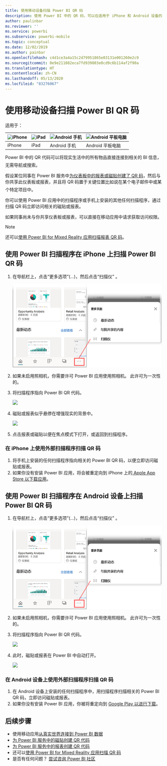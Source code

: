```yaml
---
title: 使用移动设备扫描 Power BI QR 码
description: 使用 Power BI 中的 QR 码，可以在适用于 iPhone 和 Android 设备的 Power BI 移动应用中从现实生活中的任何项直接连接到相关 BI 信息。
author: paulinbar
ms.reviewer: ''
ms.service: powerbi
ms.subservice: powerbi-mobile
ms.topic: conceptual
ms.date: 12/02/2019
ms.author: painbar
ms.openlocfilehash: c4d1ce3a4a15c2d79951865e03131e001260e2c9
ms.sourcegitcommit: 0e9e211082eca7fd939803e0cd9c6b114af2f90a
ms.translationtype: HT
ms.contentlocale: zh-CN
ms.lasthandoff: 05/13/2020
ms.locfileid: "83276067"
---
```

# <a name="scan-a-power-bi-qr-code-from-your-mobile-device"></a>使用移动设备扫描 Power BI QR 码
适用于：

| ![iPhone](./media/mobile-apps-qr-code/ios-logo-40-px.png) | ![iPad](./media/mobile-apps-qr-code/ios-logo-40-px.png) | ![Android 手机](././media/mobile-apps-qr-code/android-logo-40-px.png) | ![Android 平板电脑](././media/mobile-apps-qr-code/android-logo-40-px.png) |
|:--- |:--- |:--- |:--- |
|iPhone |iPad |Android 手机 |Android 平板电脑 |

Power BI 中的 QR 代码可以将现实生活中的所有物品直接连接到相关的 BI 信息&#151;，无需导航或搜索。

假设某位同事在 Power BI 服务中[为仪表板中的报表或磁贴创建了 QR 码](../../create-reports/service-create-qr-code-for-tile.md)，然后与你共享此仪表板或报表，并且将 QR 码置于关键位置&#151;比如说在某个电子邮件中或某个特定项目中。 

你可以使用 Power BI 应用中的扫描程序或手机上安装的其他任何扫描程序，通过扫描 QR 码立即访问相关的磁贴或报表。 

如果同事尚未与你共享仪表板或报表，可以直接在移动应用中请求获取访问权限。 

> [!NOTE]
> 还可以[使用 Power BI for Mixed Reality 应用扫描报表 QR 码](mobile-mixed-reality-app.md#scan-a-report-qr-code-in-holographic-view)。

## <a name="scan-a-power-bi-qr-code-on-your-iphone-with-the-power-bi-scanner"></a>使用 Power BI 扫描程序在 iPhone 上扫描 Power BI QR 码

1. 在导航栏上，点击“更多选项”(...)，然后点击“扫描仪”   。

    ![](media/mobile-apps-qr-code/power-bi-scanner.png)

2. 如果未启用照相机，你需要许可 Power BI 应用使用照相机。 此许可为一次性的。 
 
3. 将扫描程序指向 Power BI QR 代码。 
   
    ![](media/mobile-apps-qr-code/power-bi-align-qr-code.png)
4. 磁贴或报表似乎悬停在增强现实的背景中。
   
    ![](media/mobile-apps-qr-code/power-bi-ios-qr-ar-scanner.png)

5. 点击报表或磁贴以便在焦点模式下打开，或返回到扫描程序。

### <a name="scan-a-qr-code-from-an-external-scanner-on-your-iphone"></a>在 iPhone 上使用外部扫描程序扫描 QR 码
1. 将手机上安装的任何扫描程序指向相关的 Power BI QR 码，以便立即访问磁贴或报表。 
2. 如果你没有安装 Power BI 应用，将会被重定向到 iPhone 上的[ Apple App Store 以下载应用](https://go.microsoft.com/fwlink/?LinkId=522062)。

## <a name="scan-a-power-bi-qr-code-on-your-android-device-with-the-power-bi-scanner"></a>使用 Power BI 扫描程序在 Android 设备上扫描 Power BI QR 码

1. 在导航栏上，点击“更多选项”(...)，然后点击“扫描仪”   。

    ![](media/mobile-apps-qr-code/power-bi-scanner.png)

2. 如果未启用照相机，你需要许可 Power BI 应用使用照相机。 此许可为一次性的。 

3. 将扫描程序指向 Power BI QR 代码。 
   
    ![](media/mobile-apps-qr-code/pbi_iph_qrscan.png)
4. 此时，磁贴或报表在 Power BI 中自动打开。
   
    ![](media/mobile-apps-qr-code/power-bi-android-tile.png)

### <a name="scan-a-qr-code-from-an-external-scanner-on-your-android-device"></a>在 Android 设备上使用外部扫描程序扫描 QR 码
1. 在 Android 设备上安装的任何扫描程序中，用扫描程序扫描相关的 Power BI QR 码，立即访问磁贴或报表。 
2. 如果你没有安装 Power BI 应用，你被将重定向到 [Google Play 以进行下载](https://go.microsoft.com/fwlink/?LinkID=544867)。 

## <a name="next-steps"></a>后续步骤
* 使用移动应用[从真实世界连接到 Power BI 数据](mobile-apps-data-in-real-world-context.md)
* [为 Power BI 服务中的磁贴创建 QR 代码](../../create-reports/service-create-qr-code-for-tile.md)
* [为 Power BI 服务中的报表创建 QR 代码](../../create-reports/service-create-qr-code-for-report.md)
* 还可以[使用 Power BI for Mixed Reality 应用扫描 QR 码](mobile-mixed-reality-app.md)
* 是否有任何问题？ [尝试咨询 Power BI 社区](https://community.powerbi.com/)
